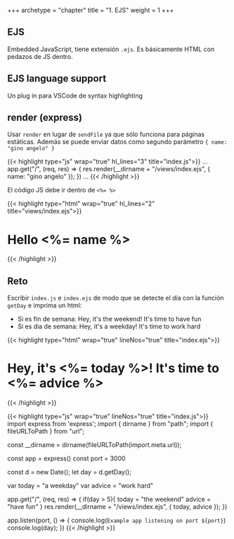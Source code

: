 +++
archetype = "chapter"
title = "1. EJS"
weight = 1
+++

## EJS
Embedded JavaScript, tiene extensión `.ejs`. Es básicamente HTML con pedazos de JS dentro. 

## EJS language support
Un plug in para VSCode de syntax highlighting

## render (express)
Usar `render` en lugar de `sendFile` ya que sólo funciona para páginas estáticas. Además se puede enviar datos como segundo parámetro `{ name: "gino angelo" }`

{{< highlight type="js" wrap="true" hl_lines="3" title="index.js">}}
...
app.get("/", (req, res) => {
    res.render(__dirname + "/views/index.ejs", { name: "gino angelo" });
})
...
{{< /highlight >}}

El código JS debe ir dentro de `<%= %>`

{{< highlight type="html" wrap="true" hl_lines="2" title="views/index.ejs">}}
<h1>Hello <%= name %></h1>
{{< /highlight >}}

## Reto
Escribir `index.js` e `index.ejs` de modo que se detecte el día con la función `getDay` e imprima un html:
- Si es fin de semana: Hey, it's the weekend! It's time to have fun
- Si es dia de semana: Hey, it's a weekday! It's time to work hard

{{< highlight type="html" wrap="true" lineNos="true" title="index.ejs">}}
<!DOCTYPE html>
<html lang="en">
<head>
  <meta charset="UTF-8">
  <meta name="viewport" content="width=device-width, initial-scale=1.0">
  <title>Some page</title>
</head>
<body>
  <h1>Hey, it's <%= today %>! It's time to <%= advice %></h1>
</body>
</html>
{{< /highlight >}}

{{< highlight type="js" wrap="true" lineNos="true" title="index.js">}}
import express from 'express';
import { dirname } from "path";
import { fileURLToPath } from "url";

const __dirname = dirname(fileURLToPath(import.meta.url));

const app = express()
const port = 3000

const d = new Date();
let day = d.getDay();

var today = "a weekday"
var advice = "work hard"

app.get("/", (req, res) => {
    if(day > 5){
        today = "the weekend"
        advice = "have fun"
    }
    res.render(__dirname + "/views/index.ejs", { today, advice });
})

app.listen(port, () => {
  console.log(`Example app listening on port ${port}`)
  console.log(day);
})
{{< /highlight >}}